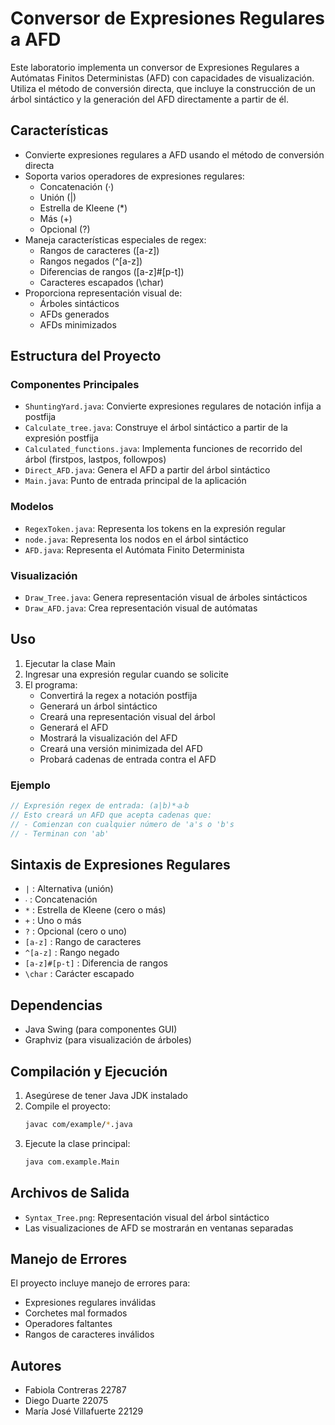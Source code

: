 # Conversor de Expresiones Regulares a AFD

Este laboratorio implementa un conversor de Expresiones Regulares a Autómatas Finitos Deterministas (AFD) con capacidades de visualización. Utiliza el método de conversión directa, que incluye la construcción de un árbol sintáctico y la generación del AFD directamente a partir de él.

## Características

- Convierte expresiones regulares a AFD usando el método de conversión directa
- Soporta varios operadores de expresiones regulares:
  - Concatenación (‧)
  - Unión (|)
  - Estrella de Kleene (*)
  - Más (+)
  - Opcional (?)
- Maneja características especiales de regex:
  - Rangos de caracteres ([a-z])
  - Rangos negados (^[a-z])
  - Diferencias de rangos ([a-z]#[p-t])
  - Caracteres escapados (\char)
- Proporciona representación visual de:
  - Árboles sintácticos
  - AFDs generados
  - AFDs minimizados

## Estructura del Proyecto

### Componentes Principales

- `ShuntingYard.java`: Convierte expresiones regulares de notación infija a postfija
- `Calculate_tree.java`: Construye el árbol sintáctico a partir de la expresión postfija
- `Calculated_functions.java`: Implementa funciones de recorrido del árbol (firstpos, lastpos, followpos)
- `Direct_AFD.java`: Genera el AFD a partir del árbol sintáctico
- `Main.java`: Punto de entrada principal de la aplicación

### Modelos

- `RegexToken.java`: Representa los tokens en la expresión regular
- `node.java`: Representa los nodos en el árbol sintáctico
- `AFD.java`: Representa el Autómata Finito Determinista

### Visualización

- `Draw_Tree.java`: Genera representación visual de árboles sintácticos
- `Draw_AFD.java`: Crea representación visual de autómatas

## Uso

1. Ejecutar la clase Main
2. Ingresar una expresión regular cuando se solicite
3. El programa:
   - Convertirá la regex a notación postfija
   - Generará un árbol sintáctico
   - Creará una representación visual del árbol
   - Generará el AFD
   - Mostrará la visualización del AFD
   - Creará una versión minimizada del AFD
   - Probará cadenas de entrada contra el AFD

### Ejemplo

```java
// Expresión regex de entrada: (a|b)*‧a‧b
// Esto creará un AFD que acepta cadenas que:
// - Comienzan con cualquier número de 'a's o 'b's
// - Terminan con 'ab'
```

## Sintaxis de Expresiones Regulares

- `|` : Alternativa (unión)
- `‧` : Concatenación
- `*` : Estrella de Kleene (cero o más)
- `+` : Uno o más
- `?` : Opcional (cero o uno)
- `[a-z]` : Rango de caracteres
- `^[a-z]` : Rango negado
- `[a-z]#[p-t]` : Diferencia de rangos
- `\char` : Carácter escapado

## Dependencias

- Java Swing (para componentes GUI)
- Graphviz (para visualización de árboles)

## Compilación y Ejecución

1. Asegúrese de tener Java JDK instalado
2. Compile el proyecto:
   ```bash
   javac com/example/*.java
   ```
3. Ejecute la clase principal:
   ```bash
   java com.example.Main
   ```

## Archivos de Salida

- `Syntax_Tree.png`: Representación visual del árbol sintáctico
- Las visualizaciones de AFD se mostrarán en ventanas separadas

## Manejo de Errores

El proyecto incluye manejo de errores para:
- Expresiones regulares inválidas
- Corchetes mal formados
- Operadores faltantes
- Rangos de caracteres inválidos

## Autores 

+ Fabiola Contreras 22787
+ Diego Duarte 22075
+ María José Villafuerte 22129

